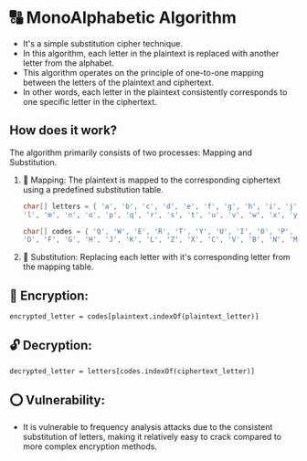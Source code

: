 # 🔠 MonoAlphabetic Algorithm
- It's a simple substitution cipher technique.
- In this algorithm, each letter in the plaintext is replaced with another letter from the alphabet.
- This algorithm operates on the principle of one-to-one mapping between the letters of the plaintext and ciphertext.
- In other words, each letter in the plaintext consistently corresponds to one specific letter in the ciphertext.

## How does it work?
The algorithm primarily consists of two processes: Mapping and Substitution.

1. 📃 Mapping: The plaintext is mapped to the corresponding ciphertext using a predefined substitution table.
   
      ```java
      char[] letters = { 'a', 'b', 'c', 'd', 'e', 'f', 'g', 'h', 'i', 'j', 'k',
      'l', 'm', 'n', 'o', 'p', 'q', 'r', 's', 't', 'u', 'v', 'w', 'x', 'y', 'z' };
      
      char[] codes = { 'Q', 'W', 'E', 'R', 'T', 'Y', 'U', 'I', 'O', 'P', 'A', 'S',
      'D', 'F', 'G', 'H', 'J', 'K', 'L', 'Z', 'X', 'C', 'V', 'B', 'N', 'M' };
      ```
3. 🔀 Substitution: Replacing each letter with it's corresponding letter from the mapping table.
  
## 🔐 Encryption:
```
encrypted_letter = codes[plaintext.indexOf(plaintext_letter)]
```

## 🔓 Decryption:
```
decrypted_letter = letters[codes.indexOf(ciphertext_letter)]
```

## ⭕ Vulnerability:
- It is vulnerable to frequency analysis attacks due to the consistent substitution of letters, making it relatively easy to crack compared to more complex encryption methods.
